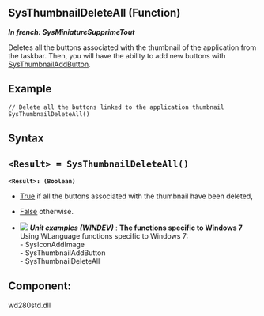 
## SysThumbnailDeleteAll (Function)

***In french: SysMiniatureSupprimeTout***



<a name="XUse"></a>
<a name="Use"></a>
<a name="description"></a>
Deletes all the buttons associated with the thumbnail of the application from the taskbar. Then, you will have the ability to add new buttons with [SysThumbnailAddButton](../WDLang1/1000018871.md). 
<a name="Example1"></a>
<a name="sample_code"></a>

## Example


```wl
// Delete all the buttons linked to the application thumbnail
SysThumbnailDeleteAll()
```

<a name="XSYNTAX"></a>
<a name="SYNTAX1"></a>

## Syntax

`<Result> = SysThumbnailDeleteAll()`
---

**`<Result>: (Boolean)`**



- <u><u><u><u>True</u></u></u></u> if all the buttons associated with the thumbnail have been deleted, 

- <u><u><u><u>False</u></u></u></u> otherwise.













- ![](https://doc.pcsoft.fr/en-US/images/image.awp?langid=3&name=ThefunctionsspecifictoWindows7.gif) ***Unit examples (WINDEV)*** : **The functions specific to Windows 7** <br>Using WLanguage functions specific to Windows 7:<br>- SysIconAddImage<br>- SysThumbnailAddButton<br>- SysThumbnailDeleteAll



<a name="XComponent"></a>

## Component:
wd280std.dll
